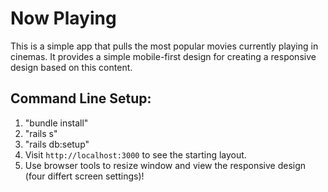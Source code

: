 # Now Playing

This is a simple app that pulls the most popular movies currently playing in cinemas. It provides a simple mobile-first design for creating a responsive design based on this content.

## Command Line Setup:
1. "bundle install"
2. "rails s"
3. "rails db:setup"
4. Visit `http://localhost:3000` to see the starting layout.
5. Use browser tools to resize window and view the responsive design (four differt screen settings)!
